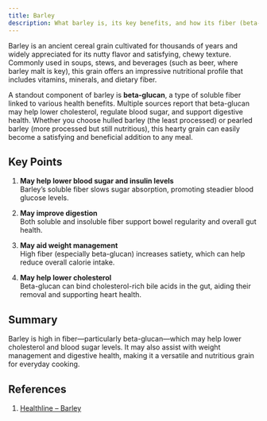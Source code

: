 ```yaml
---
title: Barley
description: What barley is, its key benefits, and how its fiber (beta-glucan) supports heart and metabolic health.
---
```


Barley is an ancient cereal grain cultivated for thousands of years and widely appreciated for its nutty flavor and satisfying, chewy texture. Commonly used in soups, stews, and beverages (such as beer, where barley malt is key), this grain offers an impressive nutritional profile that includes vitamins, minerals, and dietary fiber.

A standout component of barley is **beta-glucan**, a type of soluble fiber linked to various health benefits. Multiple sources report that beta-glucan may help lower cholesterol, regulate blood sugar, and support digestive health. Whether you choose hulled barley (the least processed) or pearled barley (more processed but still nutritious), this hearty grain can easily become a satisfying and beneficial addition to any meal.

## Key Points

1. **May help lower blood sugar and insulin levels**  
  Barley’s soluble fiber slows sugar absorption, promoting steadier blood glucose levels.  

2. **May improve digestion**  
  Both soluble and insoluble fiber support bowel regularity and overall gut health.  
3. **May aid weight management**  
  High fiber (especially beta-glucan) increases satiety, which can help reduce overall calorie intake.  

4. **May help lower cholesterol**  
  Beta-glucan can bind cholesterol-rich bile acids in the gut, aiding their removal and supporting heart health.  

## Summary
Barley is high in fiber—particularly beta-glucan—which may help lower cholesterol and blood sugar levels. It may also assist with weight management and digestive health, making it a versatile and nutritious grain for everyday cooking.

## References
1. [Healthline – Barley](https://www.healthline.com/nutrition/barley)
